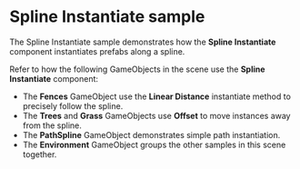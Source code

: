 # Spline Instantiate sample

The Spline Instantiate sample demonstrates how the **Spline Instantiate** component instantiates prefabs along a spline.

Refer to how the following GameObjects in the scene use the **Spline Instantiate** component:

- The **Fences** GameObject use the **Linear Distance** instantiate method to precisely follow the spline.
- The **Trees** and **Grass** GameObjects use **Offset** to move instances away from the spline.
- The **PathSpline** GameObject demonstrates simple path instantiation.
- The **Environment** GameObject groups the other samples in this scene together.
